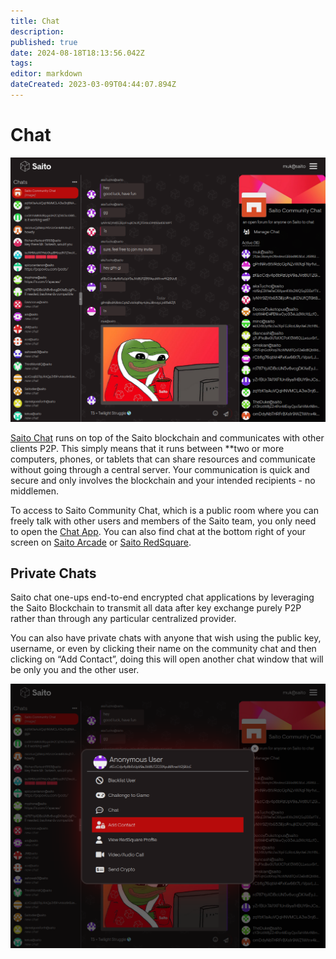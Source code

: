 ```yaml
---
title: Chat
description: 
published: true
date: 2024-08-18T18:13:56.042Z
tags: 
editor: markdown
dateCreated: 2023-03-09T04:44:07.894Z
---
```


# Chat



![chat-aug-2024.png](/chat-aug-2024.png)



[Saito Chat](https://saito.io/chat/) runs on top of the Saito blockchain and communicates with other clients P2P. This simply means that it runs between **two or more computers, phones, or tablets that can share resources and communicate without going through a central server. Your communication is quick and secure and only involves the blockchain and your intended recipients - no middlemen.

To access to Saito Community Chat, which is a public room where you can freely talk with other users and members of the Saito team, you only need to open the [Chat App](https://saito.io/chat/). You can also find chat at the bottom right of your screen on [Saito Arcade](https://saito.io/arcade/) or [Saito RedSquare](https://saito.io/redsquare/#home). 

## Private Chats

Saito chat one-ups end-to-end encrypted chat applications by leveraging the Saito Blockchain to transmit all data after key exchange purely P2P rather than through any particular centralized provider.

You can also have private chats with anyone that wish using the public key, username, or even by clicking their name on the community chat and then clicking on “Add Contact”, doing this will open another chat window that will be only you and the other user.

![chat-private.png](/chat-private.png)
